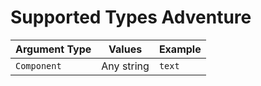 # Supported Types Adventure

| Argument Type | Values     | Example |
|---------------|------------|---------|
| `Component`   | Any string | `text`  |
